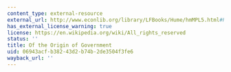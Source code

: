 ```yaml
---
content_type: external-resource
external_url: http://www.econlib.org/library/LFBooks/Hume/hmMPL5.html#Part%20I,%20Essay%20V,%20OF%20THE%20ORIGIN%20OF%20GOVERNMENT
has_external_license_warning: true
license: https://en.wikipedia.org/wiki/All_rights_reserved
status: ''
title: Of the Origin of Government
uid: 06943acf-b382-43d2-b74b-2de3504f3fe6
wayback_url: ''
---
```

